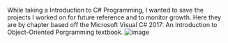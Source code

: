 While taking a Introduction to C# Programming, I wanted to save the projects I worked on for future reference and to monitor growth. Here they are by chapter based off the 
Microsoft Visual C# 2017: An Introduction to Object-Oriented Porgramming
textbook. 
![image](https://github.com/user-attachments/assets/a907578b-e53c-41ac-8d74-018b358cf878)

